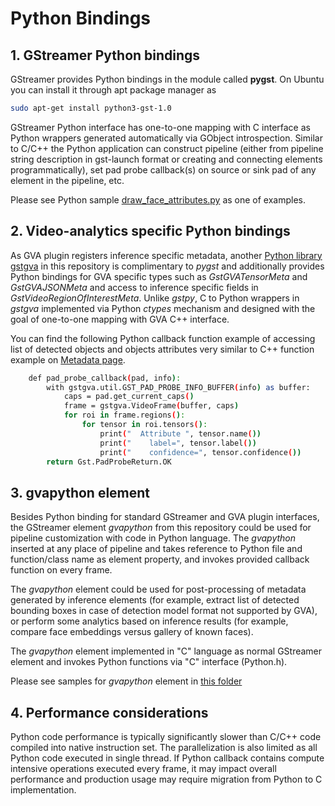 # Python Bindings

## 1. GStreamer Python bindings

GStreamer provides Python bindings in the module called **pygst**. On
Ubuntu you can install it through apt package manager as

```bash
sudo apt-get install python3-gst-1.0
```

GStreamer Python interface has one-to-one mapping with C interface as
Python wrappers generated automatically via GObject introspection.
Similar to C/C++ the Python application can construct pipeline (either
from pipeline string description in gst-launch format or creating and
connecting elements programmatically), set pad probe callback(s) on
source or sink pad of any element in the pipeline, etc.

Please see Python sample
[draw_face_attributes.py](https://github.com/open-edge-platform/edge-ai-libraries/tree/release-1.2.0/libraries/dl-streamer/samples/gstreamer/python/draw_face_attributes/draw_face_attributes.py)
as one of examples.

## 2. Video-analytics specific Python bindings

As GVA plugin registers inference specific metadata, another [Python
library
gstgva](https://github.com/open-edge-platform/edge-ai-libraries/tree/release-1.2.0/libraries/dl-streamer/python/gstgva)
in this repository is complimentary to *pygst* and additionally provides
Python bindings for GVA specific types such as *GstGVATensorMeta* and
*GstGVAJSONMeta* and access to inference specific fields in
*GstVideoRegionOfInterestMeta*. Unlike *gstpy*, C to Python wrappers in
*gstgva* implemented via Python *ctypes* mechanism and designed with the
goal of one-to-one mapping with GVA C++ interface.

You can find the following Python callback function example of accessing
list of detected objects and objects attributes very similar to C++
function example on [Metadata page](./metadata.md).

```bash
    def pad_probe_callback(pad, info):
        with gstgva.util.GST_PAD_PROBE_INFO_BUFFER(info) as buffer:
            caps = pad.get_current_caps()
            frame = gstgva.VideoFrame(buffer, caps)
            for roi in frame.regions():
                for tensor in roi.tensors():
                    print("  Attribute ", tensor.name())
                    print("    label=", tensor.label())
                    print("    confidence=", tensor.confidence())
        return Gst.PadProbeReturn.OK
```

## 3. gvapython element

Besides Python binding for standard GStreamer and GVA plugin interfaces,
the GStreamer element *gvapython* from this repository could be used for
pipeline customization with code in Python language. The *gvapython*
inserted at any place of pipeline and takes reference to Python file and
function/class name as element property, and invokes provided callback
function on every frame.

The *gvapython* element could be used for post-processing of metadata
generated by inference elements (for example, extract list of detected
bounding boxes in case of detection model format not supported by GVA),
or perform some analytics based on inference results (for example,
compare face embeddings versus gallery of known faces).

The *gvapython* element implemented in "C" language as normal GStreamer
element and invokes Python functions via "C" interface (Python.h).

Please see samples for *gvapython* element in [this
folder](https://github.com/dlstreamer/dlstreamer/tree/master/samples/gstreamer/gst_launch/gvapython/face_detection_and_classification)

## 4. Performance considerations

Python code performance is typically significantly slower than C/C++
code compiled into native instruction set. The parallelization is also
limited as all Python code executed in single thread. If Python callback
contains compute intensive operations executed every frame, it may
impact overall performance and production usage may require migration
from Python to C implementation.
